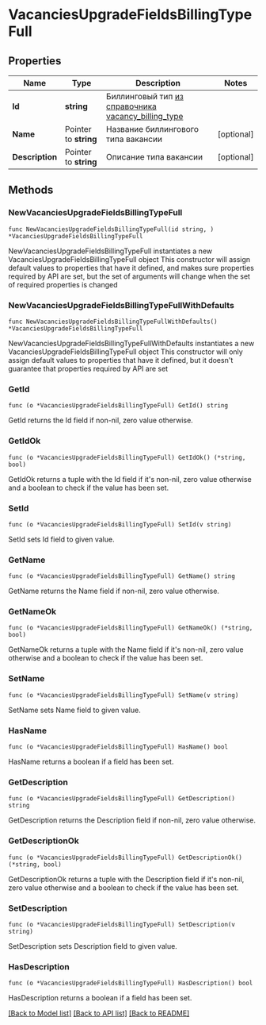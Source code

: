 # VacanciesUpgradeFieldsBillingTypeFull

## Properties

Name | Type | Description | Notes
------------ | ------------- | ------------- | -------------
**Id** | **string** | Биллинговый тип [из справочника vacancy_billing_type](#tag/Obshie-spravochniki/operation/get-dictionaries) | 
**Name** | Pointer to **string** | Название биллингового типа вакансии | [optional] 
**Description** | Pointer to **string** | Описание типа вакансии | [optional] 

## Methods

### NewVacanciesUpgradeFieldsBillingTypeFull

`func NewVacanciesUpgradeFieldsBillingTypeFull(id string, ) *VacanciesUpgradeFieldsBillingTypeFull`

NewVacanciesUpgradeFieldsBillingTypeFull instantiates a new VacanciesUpgradeFieldsBillingTypeFull object
This constructor will assign default values to properties that have it defined,
and makes sure properties required by API are set, but the set of arguments
will change when the set of required properties is changed

### NewVacanciesUpgradeFieldsBillingTypeFullWithDefaults

`func NewVacanciesUpgradeFieldsBillingTypeFullWithDefaults() *VacanciesUpgradeFieldsBillingTypeFull`

NewVacanciesUpgradeFieldsBillingTypeFullWithDefaults instantiates a new VacanciesUpgradeFieldsBillingTypeFull object
This constructor will only assign default values to properties that have it defined,
but it doesn't guarantee that properties required by API are set

### GetId

`func (o *VacanciesUpgradeFieldsBillingTypeFull) GetId() string`

GetId returns the Id field if non-nil, zero value otherwise.

### GetIdOk

`func (o *VacanciesUpgradeFieldsBillingTypeFull) GetIdOk() (*string, bool)`

GetIdOk returns a tuple with the Id field if it's non-nil, zero value otherwise
and a boolean to check if the value has been set.

### SetId

`func (o *VacanciesUpgradeFieldsBillingTypeFull) SetId(v string)`

SetId sets Id field to given value.


### GetName

`func (o *VacanciesUpgradeFieldsBillingTypeFull) GetName() string`

GetName returns the Name field if non-nil, zero value otherwise.

### GetNameOk

`func (o *VacanciesUpgradeFieldsBillingTypeFull) GetNameOk() (*string, bool)`

GetNameOk returns a tuple with the Name field if it's non-nil, zero value otherwise
and a boolean to check if the value has been set.

### SetName

`func (o *VacanciesUpgradeFieldsBillingTypeFull) SetName(v string)`

SetName sets Name field to given value.

### HasName

`func (o *VacanciesUpgradeFieldsBillingTypeFull) HasName() bool`

HasName returns a boolean if a field has been set.

### GetDescription

`func (o *VacanciesUpgradeFieldsBillingTypeFull) GetDescription() string`

GetDescription returns the Description field if non-nil, zero value otherwise.

### GetDescriptionOk

`func (o *VacanciesUpgradeFieldsBillingTypeFull) GetDescriptionOk() (*string, bool)`

GetDescriptionOk returns a tuple with the Description field if it's non-nil, zero value otherwise
and a boolean to check if the value has been set.

### SetDescription

`func (o *VacanciesUpgradeFieldsBillingTypeFull) SetDescription(v string)`

SetDescription sets Description field to given value.

### HasDescription

`func (o *VacanciesUpgradeFieldsBillingTypeFull) HasDescription() bool`

HasDescription returns a boolean if a field has been set.


[[Back to Model list]](../README.md#documentation-for-models) [[Back to API list]](../README.md#documentation-for-api-endpoints) [[Back to README]](../README.md)


